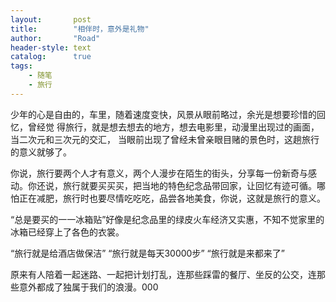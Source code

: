 ```yaml
---
layout:       post
title:        "相伴时，意外是礼物"
author:       "Road"
header-style: text
catalog:      true
tags:
    - 随笔
    - 旅行
---
```


少年的心是自由的，车里，随着速度变快，风景从眼前略过，余光是想要珍惜的回忆，曾经觉
得旅行，就是想去想去的地方，想去电影里，动漫里出现过的画面，当二次元和三次元的交汇，
当眼前出现了曾经未曾亲眼目赌的景色时，这趟旅行的意义就够了。

你说，旅行要两个人才有意义，两个人漫步在陌生的街头，分享每一份新奇与感动。你还说，旅行就要买买买，把当地的特色纪念品带回家，让回忆有迹可循。哪怕正在减肥，旅行时也要尽情吃吃吃，品尝各地美食，你说，这就是旅行的意义。

“总是要买的一一冰箱贴”好像是纪念品里的绿皮火车经济又实惠，不知不觉家里的冰箱已经穿上了各色的衣裳。

“旅行就是给酒店做保洁”
“旅行就是每天30000步”
“旅行就是来都来了”

原来有人陪着一起迷路、一起把计划打乱，连那些踩雷的餐厅、坐反的公交，连那些意外都成了独属于我们的浪漫。000
